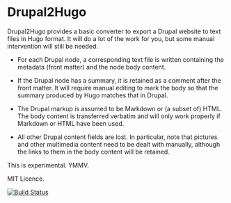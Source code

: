 # Drupal2Hugo

Drupal2Hugo provides a basic converter to export a Drupal website to text files in Hugo format. It will do a lot of
the work for you, but some manual intervention will still be needed.

* For each Drupal node, a corresponding text file is written containing the metadata (front matter)
  and the node body content.

* If the Drupal node has a summary, it is retained as a comment after the front matter. It will require
  manual editing to mark the body so that the summary produced by Hugo matches that in Drupal.

* The Drupal markup is assumed to be Markdown or (a subset of) HTML. The body content is transferred verbatim
  and will only work properly if Markdown or HTML have been used.

* All other Drupal content fields are lost. In particular, note that pictures and other multimedia content
  need to be dealt with manually, although the links to them in the body content will be retained.

This is experimental. YMMV.

MIT Licence.

[![Build Status](https://drone.io/bitbucket.org/rickb777/drupal2hugo/status.png)](https://drone.io/bitbucket.org/rickb777/drupal2hugo/latest)

